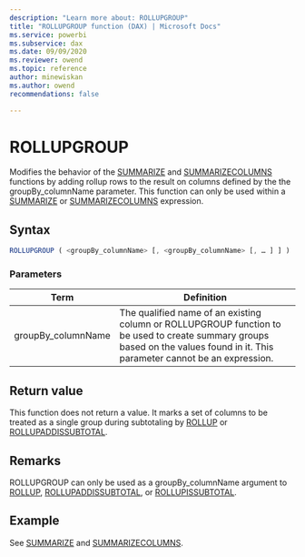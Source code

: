 ```yaml
---
description: "Learn more about: ROLLUPGROUP"
title: "ROLLUPGROUP function (DAX) | Microsoft Docs"
ms.service: powerbi 
ms.subservice: dax 
ms.date: 09/09/2020
ms.reviewer: owend
ms.topic: reference
author: minewiskan
ms.author: owend 
recommendations: false

---
```

# ROLLUPGROUP

Modifies the behavior of the [SUMMARIZE](summarize-function-dax.md) and [SUMMARIZECOLUMNS](summarizecolumns-function-dax.md) functions by adding rollup rows to the result on columns defined by the the groupBy_columnName parameter. This function can only be used within a [SUMMARIZE](summarize-function-dax.md) or [SUMMARIZECOLUMNS](summarizecolumns-function-dax.md) expression.
  
## Syntax  
  
```js
ROLLUPGROUP ( <groupBy_columnName> [, <groupBy_columnName> [, … ] ] )
```
  
### Parameters  

|Term|Definition|  
|--------|--------------|  
| groupBy_columnName | The qualified name of an existing column or ROLLUPGROUP function to be used to create summary groups based on the values found in it. This parameter cannot be an expression.  |

## Return value

This function does not return a value. It marks a set of columns to be treated as a single group during subtotaling by [ROLLUP](rollup-function-dax.md) or [ROLLUPADDISSUBTOTAL](rollupaddissubtotal-function-dax.md).
  
## Remarks  
  
ROLLUPGROUP can only be used as a groupBy_columnName argument to [ROLLUP](rollup-function-dax.md), [ROLLUPADDISSUBTOTAL](rollupaddissubtotal-function-dax.md), or [ROLLUPISSUBTOTAL](rollupissubtotal-function-dax.md).

## Example

See [SUMMARIZE](summarize-function-dax.md) and [SUMMARIZECOLUMNS](summarizecolumns-function-dax.md).
